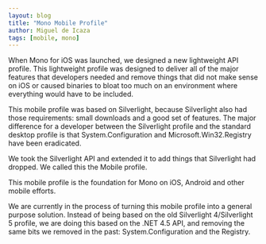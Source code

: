 ```yaml
---
layout: blog
title: "Mono Mobile Profile"
author: Miguel de Icaza
tags: [mobile, mono]
---
```


When Mono for iOS was launched, we designed a new lightweight API profile.  This lightweight profile was designed to deliver all of the major features that developers needed and remove things that did not make sense on iOS or caused binaries to bloat too much on an environment where everything would have to be included.

This mobile profile was based on Silverlight, because Silverlight also had those requirements: small downloads and a good set of features.    The major difference for a developer between the Silverlight profile and the standard desktop profile is that System.Configuration and Microsoft.Win32.Registry have been eradicated.

We took the Silverlight API and extended it to add things that Silverlight had dropped.  We called this the Mobile profile.

This mobile profile is the foundation for Mono on iOS, Android and other mobile efforts.

We are currently in the process of turning this mobile profile into a general purpose solution.   Instead of being based on the old Silverlight 4/Silverlight 5 profile, we are doing this based on the .NET 4.5 API, and removing the same bits we removed in the past: System.Configuration and the Registry.
